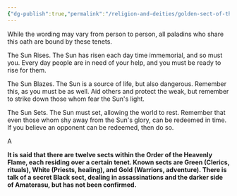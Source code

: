 ```yaml
---
{"dg-publish":true,"permalink":"/religion-and-deities/golden-sect-of-the-order-of-heavenly-flames/"}
---
```


While the wording may vary from person to person, all paladins who share this oath are bound by these tenets.

The Sun Rises. The Sun has risen each day time immemorial, and so must you. Every day people are in need of your help, and you must be ready to rise for them.

  

The Sun Blazes. The Sun is a source of life, but also dangerous. Remember this, as you must be as well. Aid others and protect the weak, but remember to strike down those whom fear the Sun's light.

The Sun Sets. The Sun must set, allowing the world to rest. Remember that even those whom shy away from the Sun's glory, can be redeemed in time. If you believe an opponent can be redeemed, then do so.

A 


**It is said that there are twelve sects within the Order of the Heavenly Flame, each residing over a certain tenet. Known sects are Green (Clerics, rituals), White (Priests, healing), and Gold (Warriors, adventure). There is talk of a secret Black sect, dealing in assassinations and the darker side of Amaterasu, but has not been confirmed.**